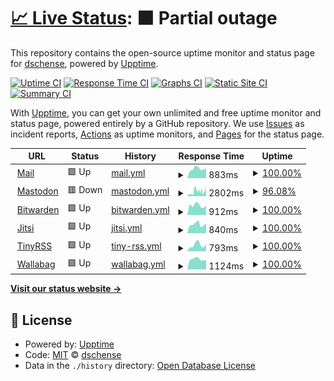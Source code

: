 # [📈 Live Status](https://status.tr4sh.net): <!--live status--> **🟧 Partial outage**

This repository contains the open-source uptime monitor and status page for [dschense](https://127.0.0.1), powered by [Upptime](https://github.com/upptime/upptime).

[![Uptime CI](https://github.com/dschense/status/workflows/Uptime%20CI/badge.svg)](https://github.com/upptime/upptime/actions?query=workflow%3A%22Uptime+CI%22)
[![Response Time CI](https://github.com/dschense/status/workflows/Response%20Time%20CI/badge.svg)](https://github.com/upptime/upptime/actions?query=workflow%3A%22Response+Time+CI%22)
[![Graphs CI](https://github.com/dschense/status/workflows/Graphs%20CI/badge.svg)](https://github.com/upptime/upptime/actions?query=workflow%3A%22Graphs+CI%22)
[![Static Site CI](https://github.com/dschense/status/workflows/Static%20Site%20CI/badge.svg)](https://github.com/upptime/upptime/actions?query=workflow%3A%22Static+Site+CI%22)
[![Summary CI](https://github.com/dschense/status/workflows/Summary%20CI/badge.svg)](https://github.com/upptime/upptime/actions?query=workflow%3A%22Summary+CI%22)

With [Upptime](https://upptime.js.org), you can get your own unlimited and free uptime monitor and status page, powered entirely by a GitHub repository. We use [Issues](https://github.com/dschense/status/issues) as incident reports, [Actions](https://github.com/dschense/status/actions) as uptime monitors, and [Pages](https://status.tr4sh.net) for the status page.

<!--start: status pages-->
<!-- This summary is generated by Upptime (https://github.com/upptime/upptime) -->
<!-- Do not edit this manually, your changes will be overwritten -->
<!-- prettier-ignore -->
| URL | Status | History | Response Time | Uptime |
| --- | ------ | ------- | ------------- | ------ |
| <img alt="" src="https://favicons.githubusercontent.com/mail.tr4sh.net" height="13"> [Mail](https://mail.tr4sh.net) | 🟩 Up | [mail.yml](https://github.com/dschense/status/commits/HEAD/history/mail.yml) | <details><summary><img alt="Response time graph" src="./graphs/mail/response-time-week.png" height="20"> 883ms</summary><br><a href="https://status.tr4sh.net/history/mail"><img alt="Response time 911" src="https://img.shields.io/endpoint?url=https%3A%2F%2Fraw.githubusercontent.com%2Fdschense%2Fstatus%2FHEAD%2Fapi%2Fmail%2Fresponse-time.json"></a><br><a href="https://status.tr4sh.net/history/mail"><img alt="24-hour response time 929" src="https://img.shields.io/endpoint?url=https%3A%2F%2Fraw.githubusercontent.com%2Fdschense%2Fstatus%2FHEAD%2Fapi%2Fmail%2Fresponse-time-day.json"></a><br><a href="https://status.tr4sh.net/history/mail"><img alt="7-day response time 883" src="https://img.shields.io/endpoint?url=https%3A%2F%2Fraw.githubusercontent.com%2Fdschense%2Fstatus%2FHEAD%2Fapi%2Fmail%2Fresponse-time-week.json"></a><br><a href="https://status.tr4sh.net/history/mail"><img alt="30-day response time 911" src="https://img.shields.io/endpoint?url=https%3A%2F%2Fraw.githubusercontent.com%2Fdschense%2Fstatus%2FHEAD%2Fapi%2Fmail%2Fresponse-time-month.json"></a><br><a href="https://status.tr4sh.net/history/mail"><img alt="1-year response time 911" src="https://img.shields.io/endpoint?url=https%3A%2F%2Fraw.githubusercontent.com%2Fdschense%2Fstatus%2FHEAD%2Fapi%2Fmail%2Fresponse-time-year.json"></a></details> | <details><summary><a href="https://status.tr4sh.net/history/mail">100.00%</a></summary><a href="https://status.tr4sh.net/history/mail"><img alt="All-time uptime 100.00%" src="https://img.shields.io/endpoint?url=https%3A%2F%2Fraw.githubusercontent.com%2Fdschense%2Fstatus%2FHEAD%2Fapi%2Fmail%2Fuptime.json"></a><br><a href="https://status.tr4sh.net/history/mail"><img alt="24-hour uptime 100.00%" src="https://img.shields.io/endpoint?url=https%3A%2F%2Fraw.githubusercontent.com%2Fdschense%2Fstatus%2FHEAD%2Fapi%2Fmail%2Fuptime-day.json"></a><br><a href="https://status.tr4sh.net/history/mail"><img alt="7-day uptime 100.00%" src="https://img.shields.io/endpoint?url=https%3A%2F%2Fraw.githubusercontent.com%2Fdschense%2Fstatus%2FHEAD%2Fapi%2Fmail%2Fuptime-week.json"></a><br><a href="https://status.tr4sh.net/history/mail"><img alt="30-day uptime 100.00%" src="https://img.shields.io/endpoint?url=https%3A%2F%2Fraw.githubusercontent.com%2Fdschense%2Fstatus%2FHEAD%2Fapi%2Fmail%2Fuptime-month.json"></a><br><a href="https://status.tr4sh.net/history/mail"><img alt="1-year uptime 100.00%" src="https://img.shields.io/endpoint?url=https%3A%2F%2Fraw.githubusercontent.com%2Fdschense%2Fstatus%2FHEAD%2Fapi%2Fmail%2Fuptime-year.json"></a></details>
| <img alt="" src="https://favicons.githubusercontent.com/social.tr4sh.net" height="13"> [Mastodon](https://social.tr4sh.net) | 🟥 Down | [mastodon.yml](https://github.com/dschense/status/commits/HEAD/history/mastodon.yml) | <details><summary><img alt="Response time graph" src="./graphs/mastodon/response-time-week.png" height="20"> 2802ms</summary><br><a href="https://status.tr4sh.net/history/mastodon"><img alt="Response time 2387" src="https://img.shields.io/endpoint?url=https%3A%2F%2Fraw.githubusercontent.com%2Fdschense%2Fstatus%2FHEAD%2Fapi%2Fmastodon%2Fresponse-time.json"></a><br><a href="https://status.tr4sh.net/history/mastodon"><img alt="24-hour response time 2897" src="https://img.shields.io/endpoint?url=https%3A%2F%2Fraw.githubusercontent.com%2Fdschense%2Fstatus%2FHEAD%2Fapi%2Fmastodon%2Fresponse-time-day.json"></a><br><a href="https://status.tr4sh.net/history/mastodon"><img alt="7-day response time 2802" src="https://img.shields.io/endpoint?url=https%3A%2F%2Fraw.githubusercontent.com%2Fdschense%2Fstatus%2FHEAD%2Fapi%2Fmastodon%2Fresponse-time-week.json"></a><br><a href="https://status.tr4sh.net/history/mastodon"><img alt="30-day response time 2387" src="https://img.shields.io/endpoint?url=https%3A%2F%2Fraw.githubusercontent.com%2Fdschense%2Fstatus%2FHEAD%2Fapi%2Fmastodon%2Fresponse-time-month.json"></a><br><a href="https://status.tr4sh.net/history/mastodon"><img alt="1-year response time 2387" src="https://img.shields.io/endpoint?url=https%3A%2F%2Fraw.githubusercontent.com%2Fdschense%2Fstatus%2FHEAD%2Fapi%2Fmastodon%2Fresponse-time-year.json"></a></details> | <details><summary><a href="https://status.tr4sh.net/history/mastodon">96.08%</a></summary><a href="https://status.tr4sh.net/history/mastodon"><img alt="All-time uptime 96.88%" src="https://img.shields.io/endpoint?url=https%3A%2F%2Fraw.githubusercontent.com%2Fdschense%2Fstatus%2FHEAD%2Fapi%2Fmastodon%2Fuptime.json"></a><br><a href="https://status.tr4sh.net/history/mastodon"><img alt="24-hour uptime 77.08%" src="https://img.shields.io/endpoint?url=https%3A%2F%2Fraw.githubusercontent.com%2Fdschense%2Fstatus%2FHEAD%2Fapi%2Fmastodon%2Fuptime-day.json"></a><br><a href="https://status.tr4sh.net/history/mastodon"><img alt="7-day uptime 96.08%" src="https://img.shields.io/endpoint?url=https%3A%2F%2Fraw.githubusercontent.com%2Fdschense%2Fstatus%2FHEAD%2Fapi%2Fmastodon%2Fuptime-week.json"></a><br><a href="https://status.tr4sh.net/history/mastodon"><img alt="30-day uptime 96.88%" src="https://img.shields.io/endpoint?url=https%3A%2F%2Fraw.githubusercontent.com%2Fdschense%2Fstatus%2FHEAD%2Fapi%2Fmastodon%2Fuptime-month.json"></a><br><a href="https://status.tr4sh.net/history/mastodon"><img alt="1-year uptime 96.88%" src="https://img.shields.io/endpoint?url=https%3A%2F%2Fraw.githubusercontent.com%2Fdschense%2Fstatus%2FHEAD%2Fapi%2Fmastodon%2Fuptime-year.json"></a></details>
| <img alt="" src="https://favicons.githubusercontent.com/vault.tr4sh.net" height="13"> [Bitwarden](https://vault.tr4sh.net) | 🟩 Up | [bitwarden.yml](https://github.com/dschense/status/commits/HEAD/history/bitwarden.yml) | <details><summary><img alt="Response time graph" src="./graphs/bitwarden/response-time-week.png" height="20"> 912ms</summary><br><a href="https://status.tr4sh.net/history/bitwarden"><img alt="Response time 876" src="https://img.shields.io/endpoint?url=https%3A%2F%2Fraw.githubusercontent.com%2Fdschense%2Fstatus%2FHEAD%2Fapi%2Fbitwarden%2Fresponse-time.json"></a><br><a href="https://status.tr4sh.net/history/bitwarden"><img alt="24-hour response time 898" src="https://img.shields.io/endpoint?url=https%3A%2F%2Fraw.githubusercontent.com%2Fdschense%2Fstatus%2FHEAD%2Fapi%2Fbitwarden%2Fresponse-time-day.json"></a><br><a href="https://status.tr4sh.net/history/bitwarden"><img alt="7-day response time 912" src="https://img.shields.io/endpoint?url=https%3A%2F%2Fraw.githubusercontent.com%2Fdschense%2Fstatus%2FHEAD%2Fapi%2Fbitwarden%2Fresponse-time-week.json"></a><br><a href="https://status.tr4sh.net/history/bitwarden"><img alt="30-day response time 876" src="https://img.shields.io/endpoint?url=https%3A%2F%2Fraw.githubusercontent.com%2Fdschense%2Fstatus%2FHEAD%2Fapi%2Fbitwarden%2Fresponse-time-month.json"></a><br><a href="https://status.tr4sh.net/history/bitwarden"><img alt="1-year response time 876" src="https://img.shields.io/endpoint?url=https%3A%2F%2Fraw.githubusercontent.com%2Fdschense%2Fstatus%2FHEAD%2Fapi%2Fbitwarden%2Fresponse-time-year.json"></a></details> | <details><summary><a href="https://status.tr4sh.net/history/bitwarden">100.00%</a></summary><a href="https://status.tr4sh.net/history/bitwarden"><img alt="All-time uptime 100.00%" src="https://img.shields.io/endpoint?url=https%3A%2F%2Fraw.githubusercontent.com%2Fdschense%2Fstatus%2FHEAD%2Fapi%2Fbitwarden%2Fuptime.json"></a><br><a href="https://status.tr4sh.net/history/bitwarden"><img alt="24-hour uptime 100.00%" src="https://img.shields.io/endpoint?url=https%3A%2F%2Fraw.githubusercontent.com%2Fdschense%2Fstatus%2FHEAD%2Fapi%2Fbitwarden%2Fuptime-day.json"></a><br><a href="https://status.tr4sh.net/history/bitwarden"><img alt="7-day uptime 100.00%" src="https://img.shields.io/endpoint?url=https%3A%2F%2Fraw.githubusercontent.com%2Fdschense%2Fstatus%2FHEAD%2Fapi%2Fbitwarden%2Fuptime-week.json"></a><br><a href="https://status.tr4sh.net/history/bitwarden"><img alt="30-day uptime 100.00%" src="https://img.shields.io/endpoint?url=https%3A%2F%2Fraw.githubusercontent.com%2Fdschense%2Fstatus%2FHEAD%2Fapi%2Fbitwarden%2Fuptime-month.json"></a><br><a href="https://status.tr4sh.net/history/bitwarden"><img alt="1-year uptime 100.00%" src="https://img.shields.io/endpoint?url=https%3A%2F%2Fraw.githubusercontent.com%2Fdschense%2Fstatus%2FHEAD%2Fapi%2Fbitwarden%2Fuptime-year.json"></a></details>
| <img alt="" src="https://favicons.githubusercontent.com/videocall.tr4sh.net" height="13"> [Jitsi](https://videocall.tr4sh.net) | 🟩 Up | [jitsi.yml](https://github.com/dschense/status/commits/HEAD/history/jitsi.yml) | <details><summary><img alt="Response time graph" src="./graphs/jitsi/response-time-week.png" height="20"> 840ms</summary><br><a href="https://status.tr4sh.net/history/jitsi"><img alt="Response time 930" src="https://img.shields.io/endpoint?url=https%3A%2F%2Fraw.githubusercontent.com%2Fdschense%2Fstatus%2FHEAD%2Fapi%2Fjitsi%2Fresponse-time.json"></a><br><a href="https://status.tr4sh.net/history/jitsi"><img alt="24-hour response time 945" src="https://img.shields.io/endpoint?url=https%3A%2F%2Fraw.githubusercontent.com%2Fdschense%2Fstatus%2FHEAD%2Fapi%2Fjitsi%2Fresponse-time-day.json"></a><br><a href="https://status.tr4sh.net/history/jitsi"><img alt="7-day response time 840" src="https://img.shields.io/endpoint?url=https%3A%2F%2Fraw.githubusercontent.com%2Fdschense%2Fstatus%2FHEAD%2Fapi%2Fjitsi%2Fresponse-time-week.json"></a><br><a href="https://status.tr4sh.net/history/jitsi"><img alt="30-day response time 930" src="https://img.shields.io/endpoint?url=https%3A%2F%2Fraw.githubusercontent.com%2Fdschense%2Fstatus%2FHEAD%2Fapi%2Fjitsi%2Fresponse-time-month.json"></a><br><a href="https://status.tr4sh.net/history/jitsi"><img alt="1-year response time 930" src="https://img.shields.io/endpoint?url=https%3A%2F%2Fraw.githubusercontent.com%2Fdschense%2Fstatus%2FHEAD%2Fapi%2Fjitsi%2Fresponse-time-year.json"></a></details> | <details><summary><a href="https://status.tr4sh.net/history/jitsi">100.00%</a></summary><a href="https://status.tr4sh.net/history/jitsi"><img alt="All-time uptime 100.00%" src="https://img.shields.io/endpoint?url=https%3A%2F%2Fraw.githubusercontent.com%2Fdschense%2Fstatus%2FHEAD%2Fapi%2Fjitsi%2Fuptime.json"></a><br><a href="https://status.tr4sh.net/history/jitsi"><img alt="24-hour uptime 100.00%" src="https://img.shields.io/endpoint?url=https%3A%2F%2Fraw.githubusercontent.com%2Fdschense%2Fstatus%2FHEAD%2Fapi%2Fjitsi%2Fuptime-day.json"></a><br><a href="https://status.tr4sh.net/history/jitsi"><img alt="7-day uptime 100.00%" src="https://img.shields.io/endpoint?url=https%3A%2F%2Fraw.githubusercontent.com%2Fdschense%2Fstatus%2FHEAD%2Fapi%2Fjitsi%2Fuptime-week.json"></a><br><a href="https://status.tr4sh.net/history/jitsi"><img alt="30-day uptime 100.00%" src="https://img.shields.io/endpoint?url=https%3A%2F%2Fraw.githubusercontent.com%2Fdschense%2Fstatus%2FHEAD%2Fapi%2Fjitsi%2Fuptime-month.json"></a><br><a href="https://status.tr4sh.net/history/jitsi"><img alt="1-year uptime 100.00%" src="https://img.shields.io/endpoint?url=https%3A%2F%2Fraw.githubusercontent.com%2Fdschense%2Fstatus%2FHEAD%2Fapi%2Fjitsi%2Fuptime-year.json"></a></details>
| <img alt="" src="https://favicons.githubusercontent.com/tiny.tr4sh.net" height="13"> [TinyRSS](https://tiny.tr4sh.net) | 🟩 Up | [tiny-rss.yml](https://github.com/dschense/status/commits/HEAD/history/tiny-rss.yml) | <details><summary><img alt="Response time graph" src="./graphs/tiny-rss/response-time-week.png" height="20"> 793ms</summary><br><a href="https://status.tr4sh.net/history/tiny-rss"><img alt="Response time 771" src="https://img.shields.io/endpoint?url=https%3A%2F%2Fraw.githubusercontent.com%2Fdschense%2Fstatus%2FHEAD%2Fapi%2Ftiny-rss%2Fresponse-time.json"></a><br><a href="https://status.tr4sh.net/history/tiny-rss"><img alt="24-hour response time 911" src="https://img.shields.io/endpoint?url=https%3A%2F%2Fraw.githubusercontent.com%2Fdschense%2Fstatus%2FHEAD%2Fapi%2Ftiny-rss%2Fresponse-time-day.json"></a><br><a href="https://status.tr4sh.net/history/tiny-rss"><img alt="7-day response time 793" src="https://img.shields.io/endpoint?url=https%3A%2F%2Fraw.githubusercontent.com%2Fdschense%2Fstatus%2FHEAD%2Fapi%2Ftiny-rss%2Fresponse-time-week.json"></a><br><a href="https://status.tr4sh.net/history/tiny-rss"><img alt="30-day response time 771" src="https://img.shields.io/endpoint?url=https%3A%2F%2Fraw.githubusercontent.com%2Fdschense%2Fstatus%2FHEAD%2Fapi%2Ftiny-rss%2Fresponse-time-month.json"></a><br><a href="https://status.tr4sh.net/history/tiny-rss"><img alt="1-year response time 771" src="https://img.shields.io/endpoint?url=https%3A%2F%2Fraw.githubusercontent.com%2Fdschense%2Fstatus%2FHEAD%2Fapi%2Ftiny-rss%2Fresponse-time-year.json"></a></details> | <details><summary><a href="https://status.tr4sh.net/history/tiny-rss">100.00%</a></summary><a href="https://status.tr4sh.net/history/tiny-rss"><img alt="All-time uptime 100.00%" src="https://img.shields.io/endpoint?url=https%3A%2F%2Fraw.githubusercontent.com%2Fdschense%2Fstatus%2FHEAD%2Fapi%2Ftiny-rss%2Fuptime.json"></a><br><a href="https://status.tr4sh.net/history/tiny-rss"><img alt="24-hour uptime 100.00%" src="https://img.shields.io/endpoint?url=https%3A%2F%2Fraw.githubusercontent.com%2Fdschense%2Fstatus%2FHEAD%2Fapi%2Ftiny-rss%2Fuptime-day.json"></a><br><a href="https://status.tr4sh.net/history/tiny-rss"><img alt="7-day uptime 100.00%" src="https://img.shields.io/endpoint?url=https%3A%2F%2Fraw.githubusercontent.com%2Fdschense%2Fstatus%2FHEAD%2Fapi%2Ftiny-rss%2Fuptime-week.json"></a><br><a href="https://status.tr4sh.net/history/tiny-rss"><img alt="30-day uptime 100.00%" src="https://img.shields.io/endpoint?url=https%3A%2F%2Fraw.githubusercontent.com%2Fdschense%2Fstatus%2FHEAD%2Fapi%2Ftiny-rss%2Fuptime-month.json"></a><br><a href="https://status.tr4sh.net/history/tiny-rss"><img alt="1-year uptime 100.00%" src="https://img.shields.io/endpoint?url=https%3A%2F%2Fraw.githubusercontent.com%2Fdschense%2Fstatus%2FHEAD%2Fapi%2Ftiny-rss%2Fuptime-year.json"></a></details>
| <img alt="" src="https://favicons.githubusercontent.com/wallabag.tr4sh.net" height="13"> [Wallabag](https://wallabag.tr4sh.net) | 🟩 Up | [wallabag.yml](https://github.com/dschense/status/commits/HEAD/history/wallabag.yml) | <details><summary><img alt="Response time graph" src="./graphs/wallabag/response-time-week.png" height="20"> 1124ms</summary><br><a href="https://status.tr4sh.net/history/wallabag"><img alt="Response time 1138" src="https://img.shields.io/endpoint?url=https%3A%2F%2Fraw.githubusercontent.com%2Fdschense%2Fstatus%2FHEAD%2Fapi%2Fwallabag%2Fresponse-time.json"></a><br><a href="https://status.tr4sh.net/history/wallabag"><img alt="24-hour response time 1042" src="https://img.shields.io/endpoint?url=https%3A%2F%2Fraw.githubusercontent.com%2Fdschense%2Fstatus%2FHEAD%2Fapi%2Fwallabag%2Fresponse-time-day.json"></a><br><a href="https://status.tr4sh.net/history/wallabag"><img alt="7-day response time 1124" src="https://img.shields.io/endpoint?url=https%3A%2F%2Fraw.githubusercontent.com%2Fdschense%2Fstatus%2FHEAD%2Fapi%2Fwallabag%2Fresponse-time-week.json"></a><br><a href="https://status.tr4sh.net/history/wallabag"><img alt="30-day response time 1138" src="https://img.shields.io/endpoint?url=https%3A%2F%2Fraw.githubusercontent.com%2Fdschense%2Fstatus%2FHEAD%2Fapi%2Fwallabag%2Fresponse-time-month.json"></a><br><a href="https://status.tr4sh.net/history/wallabag"><img alt="1-year response time 1138" src="https://img.shields.io/endpoint?url=https%3A%2F%2Fraw.githubusercontent.com%2Fdschense%2Fstatus%2FHEAD%2Fapi%2Fwallabag%2Fresponse-time-year.json"></a></details> | <details><summary><a href="https://status.tr4sh.net/history/wallabag">100.00%</a></summary><a href="https://status.tr4sh.net/history/wallabag"><img alt="All-time uptime 100.00%" src="https://img.shields.io/endpoint?url=https%3A%2F%2Fraw.githubusercontent.com%2Fdschense%2Fstatus%2FHEAD%2Fapi%2Fwallabag%2Fuptime.json"></a><br><a href="https://status.tr4sh.net/history/wallabag"><img alt="24-hour uptime 100.00%" src="https://img.shields.io/endpoint?url=https%3A%2F%2Fraw.githubusercontent.com%2Fdschense%2Fstatus%2FHEAD%2Fapi%2Fwallabag%2Fuptime-day.json"></a><br><a href="https://status.tr4sh.net/history/wallabag"><img alt="7-day uptime 100.00%" src="https://img.shields.io/endpoint?url=https%3A%2F%2Fraw.githubusercontent.com%2Fdschense%2Fstatus%2FHEAD%2Fapi%2Fwallabag%2Fuptime-week.json"></a><br><a href="https://status.tr4sh.net/history/wallabag"><img alt="30-day uptime 100.00%" src="https://img.shields.io/endpoint?url=https%3A%2F%2Fraw.githubusercontent.com%2Fdschense%2Fstatus%2FHEAD%2Fapi%2Fwallabag%2Fuptime-month.json"></a><br><a href="https://status.tr4sh.net/history/wallabag"><img alt="1-year uptime 100.00%" src="https://img.shields.io/endpoint?url=https%3A%2F%2Fraw.githubusercontent.com%2Fdschense%2Fstatus%2FHEAD%2Fapi%2Fwallabag%2Fuptime-year.json"></a></details>

<!--end: status pages-->

[**Visit our status website →**](https://status.tr4sh.net)

## 📄 License

- Powered by: [Upptime](https://github.com/upptime/upptime)
- Code: [MIT](./LICENSE) © [dschense](https://127.0.0.1)
- Data in the `./history` directory: [Open Database License](https://opendatacommons.org/licenses/odbl/1-0/)
